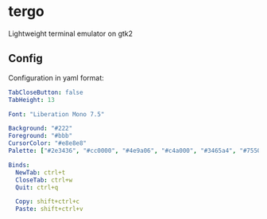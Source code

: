 # tergo

Lightweight terminal emulator on gtk2

## Config

Configuration in yaml format:

```yaml
TabCloseButton: false
TabHeight: 13

Font: "Liberation Mono 7.5"

Background: "#222"
Foreground: "#bbb"
CursorColor: "#e8e8e8"
Palette: ["#2e3436", "#cc0000", "#4e9a06", "#c4a000", "#3465a4", "#75507b", "#06989a", "#b1b1b1", "#555753", "#ef2929", "#8ae234", "#fce94f", "#729fcf", "#ad7fa8", "#34e2e2", "#acacac"]

Binds:
  NewTab: ctrl+t
  CloseTab: ctrl+w
  Quit: ctrl+q

  Copy: shift+ctrl+c
  Paste: shift+ctrl+v
```
